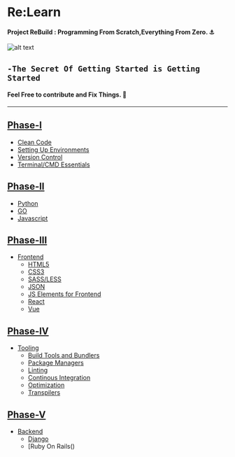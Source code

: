 # Re:Learn
#### Project ReBuild : Programming From Scratch,Everything From Zero. :anchor:
![alt text](https://github.com/Tikam02/ReBuild/blob/master/img/gt.jpg)
## ```-The Secret Of Getting Started is Getting Started```
#### Feel Free to contribute and Fix Things. :hammer:
*****
## [Phase-I]()
- [Clean Code]()
- [Setting Up Environments]()
- [Version Control]()
- [Terminal/CMD Essentials]()

## [Phase-II]()
- [Python](https://github.com/Tikam02/Re-Learn/tree/master/Phase-II/Python) 
- [GO](https://github.com/Tikam02/Re-Learn/tree/master/Phase-II/Go)
- [Javascript](https://github.com/Tikam02/Re-Learn/tree/master/Phase-II/Js)

## [Phase-III]()
- [Frontend]()
  - [HTML5]()
  - [CSS3]()
  - [SASS/LESS]()
  - [JSON]()
  - [JS Elements for Frontend]()
  - [React]()
  - [Vue]()

## [Phase-IV]()
- [Tooling]()
  - [Build Tools and Bundlers]()
  - [Package Managers]()
  - [Linting]()
  - [Continous Integration]()
  - [Optimization]()
  - [Transpilers]()

## [Phase-V]()
- [Backend]()
  - [Django]()
  - [Ruby On Rails()







